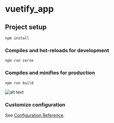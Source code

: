 # vuetify_app

## Project setup
```
npm install
```

### Compiles and hot-reloads for development
```
npm run serve
```

### Compiles and minifies for production
```
npm run build
```
![alt text](https://github.com/SamanthaHaque/samTodo/blob/master/avater-1.jpg?raw=true)

### Customize configuration
See [Configuration Reference](https://cli.vuejs.org/config/).

